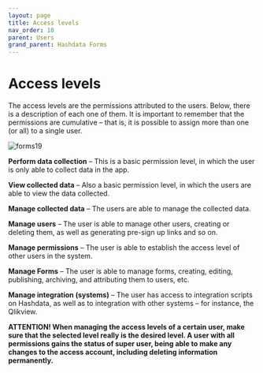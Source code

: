 ```yaml
---
layout: page
title: Access levels
nav_order: 10
parent: Users
grand_parent: Hashdata Forms
---
```

# Access levels

The access levels are the permissions attributed to 
the users. Below, there is a description of each one of 
them. It is important to remember that the permissions 
are cumulative – that is, it is possible to assign more 
than one (or all) to a single user. 

![forms19](/forms/en/assets/images/forms19.png)

**Perform data collection** – This is a basic permission 
level, in which the user is only able to collect data 
in the app.

**View collected data** – Also a basic permission level, in 
which the users are able to view the data collected.

**Manage collected data** – The users are able to manage the 
collected data.

**Manage users** – The user is able to manage other users, 
creating or deleting them, as well as generating pre-sign 
up links and so on.
 
**Manage permissions** – The user is able to establish the 
access level of other users in the system.

**Manage Forms** – The user is able to manage forms, creating, 
editing, publishing, archiving, and attributing them to 
users, etc. 

**Manage integration (systems)** – The user has access to 
integration scripts on Hashdata, as well as to integration 
with other systems – for instance, the Qlikview.

**ATTENTION! When managing the access levels of a 
certain user, make sure that the selected level really 
is the desired level. A user with all permissions gains 
the status of super user, being able to make any changes 
to the access account, including deleting information 
permanently.**  